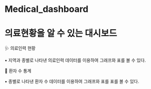 # Medical_dashboard

# 의료현황을 알 수 있는 대시보드

🩺
의료인력 현황

• 지역과 종별로 나타낸 의료인력 데이터를 이용하여 그래프와 표를 볼 수 있다.

🛌
환자 수 통계

• 종별로 나타낸 환자 수 데이터를 이용하여 그래프와 표를 표를 볼 수 있다.
